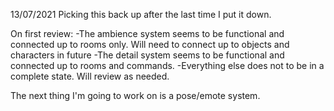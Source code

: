 13/07/2021
Picking this back up after the last time I put it down.

On first review:
-The ambience system seems to be functional and connected up to rooms only.
 Will need to connect up to objects and characters in future
-The detail system seems to be functional and connected up to rooms and 
 commands.
-Everything else does not to be in a complete state. Will review as needed.

The next thing I'm going to work on is a pose/emote system.
 